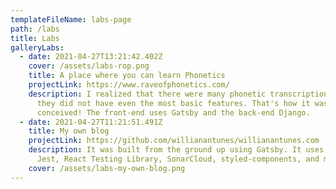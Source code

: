 ```yaml
---
templateFileName: labs-page
path: /labs
title: Labs
galleryLabs:
  - date: 2021-04-27T13:21:42.402Z
    cover: /assets/labs-rop.png
    title: A place where you can learn Phonetics
    projectLink: https://www.raveofphonetics.com/
    description: I realized that there were many phonetic transcription sites, but
      they did not have even the most basic features. That's how it was
      conceived! The front-end uses Gatsby and the back-end Django.
  - date: 2021-04-27T11:21:51.491Z
    title: My own blog
    projectLink: https://github.com/willianantunes/willianantunes.com
    description: It was built from the ground up using Gatsby. It uses Netlify CMS,
      Jest, React Testing Library, SonarCloud, styled-components, and many more!
    cover: /assets/labs-my-own-blog.png
---
```

